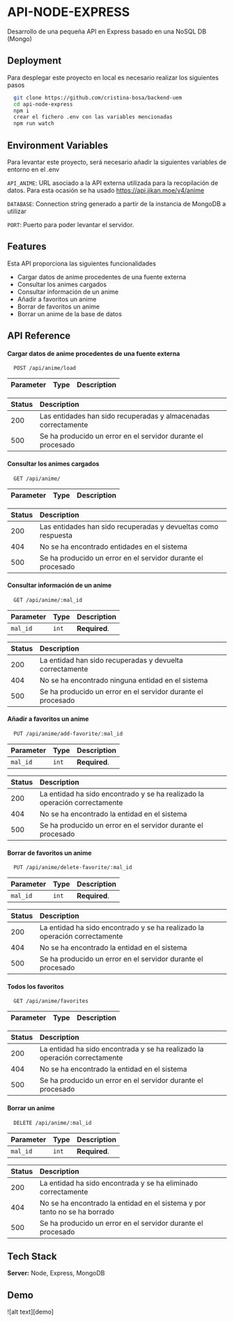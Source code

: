 # API-NODE-EXPRESS

Desarrollo de una pequeña API en Express basado en una NoSQL DB (Mongo)

## Deployment

Para desplegar este proyecto en local es necesario realizar los siguientes pasos

```bash
  git clone https://github.com/cristina-bosa/backend-uem
  cd api-node-express
  npm i
  crear el fichero .env con las variables mencionadas
  npm run watch
```

## Environment Variables

Para levantar este proyecto, será necesario añadir la siguientes variables de entorno en el .env

`API_ANIME`: URL asociado a la API externa utilizada para la recopilación de datos. Para esta ocasión se ha usado
https://api.jikan.moe/v4/anime

`DATABASE`: Connection string generado a partir de la instancia de MongoDB a utilizar

`PORT`: Puerto para poder levantar el servidor.

## Features

Esta API proporciona las siguientes funcionalidades

- Cargar datos de anime procedentes de una fuente externa
- Consultar los animes cargados
- Consultar información de un anime
- Añadir a favoritos un anime
- Borrar de favoritos un anime
- Borrar un anime de la base de datos

## API Reference

#### Cargar datos de anime procedentes de una fuente externa

```http
  POST /api/anime/load
```

| Parameter | Type | Description |
| :-------- | :--- | :---------- |

| Status | Description                                                    |
| :----- | :------------------------------------------------------------- |
| 200    | Las entidades han sido recuperadas y almacenadas correctamente |
| 500    | Se ha producido un error en el servidor durante el procesado   |

#### Consultar los animes cargados

```http
  GET /api/anime/
```

| Parameter | Type | Description |
| :-------- | :--- | :---------- |

| Status | Description                                                   |
| :----- | :------------------------------------------------------------ |
| 200    | Las entidades han sido recuperadas y devueltas como respuesta |
| 404    | No se ha encontrado entidades en el sistema                   |
| 500    | Se ha producido un error en el servidor durante el procesado  |

#### Consultar información de un anime

```http
  GET /api/anime/:mal_id
```

| Parameter | Type  | Description   |
| :-------- | :---- | :------------ |
| `mal_id`  | `int` | **Required**. |

| Status | Description                                                  |
| :----- | :----------------------------------------------------------- |
| 200    | La entidad han sido recuperadas y devuelta correctamente     |
| 404    | No se ha encontrado ninguna entidad en el sistema            |
| 500    | Se ha producido un error en el servidor durante el procesado |

#### Añadir a favoritos un anime

```http
  PUT /api/anime/add-favorite/:mal_id
```

| Parameter | Type  | Description   |
| :-------- | :---- | :------------ |
| `mal_id`  | `int` | **Required**. |

| Status | Description                                                                |
| :----- | :------------------------------------------------------------------------- |
| 200    | La entidad ha sido encontrado y se ha realizado la operación correctamente |
| 404    | No se ha encontrado la entidad en el sistema                               |
| 500    | Se ha producido un error en el servidor durante el procesado               |

#### Borrar de favoritos un anime

```http
  PUT /api/anime/delete-favorite/:mal_id
```

| Parameter | Type  | Description   |
| :-------- | :---- | :------------ |
| `mal_id`  | `int` | **Required**. |

| Status | Description                                                                |
| :----- | :------------------------------------------------------------------------- |
| 200    | La entidad ha sido encontrado y se ha realizado la operación correctamente |
| 404    | No se ha encontrado la entidad en el sistema                               |
| 500    | Se ha producido un error en el servidor durante el procesado               |

#### Todos los favoritos

```http
  GET /api/anime/favorites
```

| Parameter | Type | Description |
| :-------- | :--- | :---------- |

| Status | Description                                                                |
| :----- | :------------------------------------------------------------------------- |
| 200    | La entidad ha sido encontrada y se ha realizado la operación correctamente |
| 404    | No se ha encontrado la entidad en el sistema                               |
| 500    | Se ha producido un error en el servidor durante el procesado               |

#### Borrar un anime

```http
  DELETE /api/anime/:mal_id
```

| Parameter | Type  | Description   |
| :-------- | :---- | :------------ |
| `mal_id`  | `int` | **Required**. |

| Status | Description                                                               |
| :----- | :------------------------------------------------------------------------ |
| 200    | La entidad ha sido encontrada y se ha eliminado correctamente             |
| 404    | No se ha encontrado la entidad en el sistema y por tanto no se ha borrado |
| 500    | Se ha producido un error en el servidor durante el procesado              |

## Tech Stack

**Server:** Node, Express, MongoDB

## Demo

![alt text][demo]
